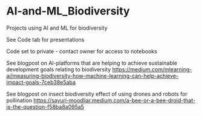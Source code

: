 # AI-and-ML_Biodiversity
Projects using AI and ML for biodiversity

See Code tab for presentations

Code set to private - contact owner for access to notebooks

See blogpost on AI-platforms that are helping to achieve sustainable development goals relating to biodiversity
https://medium.com/mlearning-ai/measuring-biodiversity-how-machine-learning-can-help-achieve-impact-goals-7ceb38e5aba

See blogpost on insect biodiversity effect of using drones and robots for pollination
https://sayuri-moodliar.medium.com/a-bee-or-a-bee-droid-that-is-the-question-f58ba8a095a5
